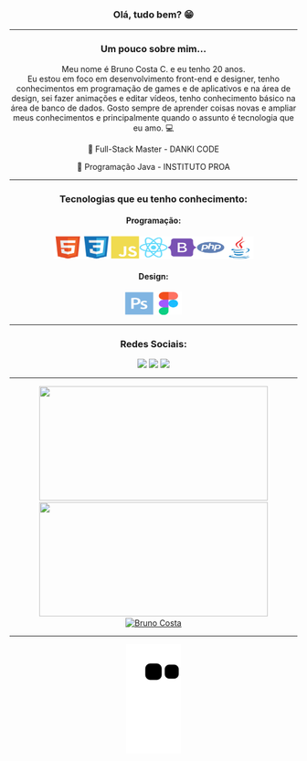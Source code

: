 <div align="center">
  
<h3> Olá, tudo bem? 😁</h3>   
  
<hr />
  
<h3>Um pouco sobre mim...</h3>
<p>Meu nome é Bruno Costa C. e eu tenho 20 anos. <br/> 
Eu estou em foco em desenvolvimento front-end e designer, tenho conhecimentos em programação de games e de aplicativos e na área de design, sei fazer animações e editar vídeos, tenho conhecimento básico na área de banco de dados. Gosto sempre de aprender coisas novas e ampliar meus conhecimentos e principalmente quando o assunto é tecnologia que eu amo. 💻</p>
  
<p>🎲 Full-Stack Master - DANKI CODE</p>
<p>🌱 Programação Java - INSTITUTO PROA</p>

<hr />
  
<!--Habilidades-->
 
<h3>Tecnologias que eu tenho conhecimento:</h2>

<h4>Programação:</h4>
<img alt="HTML5" height="40" width="50" src="https://github.com/devicons/devicon/blob/master/icons/html5/html5-original.svg"><img alt="CSS3" height="40" width="50" src="https://github.com/devicons/devicon/blob/master/icons/css3/css3-original.svg"><img alt="Js" height="40" width="50" src="https://github.com/devicons/devicon/blob/master/icons/javascript/javascript-plain.svg"><img alt="ReactJS" height="40" width="50" src="https://github.com/devicons/devicon/blob/master/icons/react/react-original.svg"><img alt="Bootstrap" height="40" width="50" src="https://github.com/devicons/devicon/blob/master/icons/bootstrap/bootstrap-plain.svg"><img alt="PHP" height="40" width="50" src="https://github.com/devicons/devicon/blob/master/icons/php/php-plain.svg"><img alt="JAVA" height="40" width="50" src="https://github.com/devicons/devicon/blob/master/icons/java/java-original.svg">

<h4>Design:</h4>  
<img alt="Photoshop" height="40" width="50" src="https://github.com/devicons/devicon/blob/master/icons/photoshop/photoshop-plain.svg"><img alt="Figma" height="40" width="50" src="https://github.com/devicons/devicon/blob/master/icons/figma/figma-original.svg">

<hr />
 
<!--Redes Sociais-->
  
<h3>Redes Sociais:</h3>
<a href="https://www.instagram.com/bruno.costa.c/" target="_blank"><img src="https://img.shields.io/badge/Instagram-%23E4405F.svg?style=for-the-badge&logo=Instagram&logoColor=white" target="_blank"></a>  
<a href="https://www.linkedin.com/in/bruno-costa-a643621b2/" target="_blank"><img src="https://img.shields.io/badge/LinkedIn-0077B5?style=for-the-badge&logo=linkedin&logoColor=white" target="_blank"></a>  
<a href="mailto:bruno_costa12@hotmail.com"><img src="https://img.shields.io/badge/-Gmail-%23333?style=for-the-badge&logo=gmail&logoColor=white" target="_blank"></a>

<hr />
 
<!--Tabelas do Github-->

<a href="https://github.com/ihyperbr">
<img height="200em" width="400em" = src="https://github-readme-stats.vercel.app/api/top-langs/?username=ihyperbr&theme=discord_old_blurple&layout=compact" />
<img height="200em" width="400em" = src="https://github-readme-stats.vercel.app/api?username=ihyperbr&show_icons=true&theme=discord_old_blurple&include_all_commits=true&count_private=true" />
  
<div align="center">
<img src="https://komarev.com/ghpvc/?username=ihyperbr&color=blue" alt="Bruno Costa" />
</div>
 
<hr />
 
![Snake animation](https://github.com/ihyperbr/ihyperbr/blob/output/github-contribution-grid-snake.svg)
</div> 
